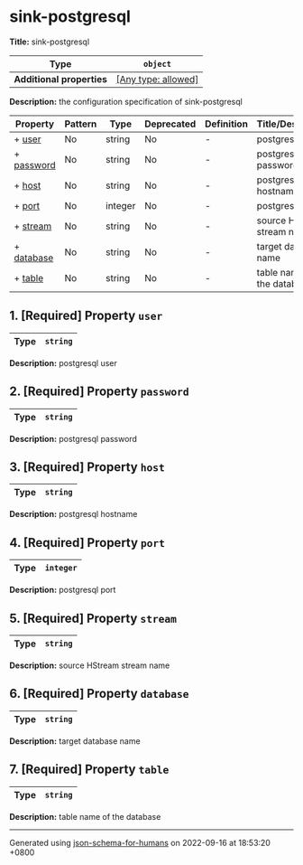 # sink-postgresql

**Title:** sink-postgresql

| Type                      | `object`                                                                  |
| ------------------------- | ------------------------------------------------------------------------- |
| **Additional properties** | [[Any type: allowed]](# "Additional Properties of any type are allowed.") |

**Description:** the configuration specification of sink-postgresql

| Property                 | Pattern | Type    | Deprecated | Definition | Title/Description          |
| ------------------------ | ------- | ------- | ---------- | ---------- | -------------------------- |
| + [user](#user )         | No      | string  | No         | -          | postgresql user            |
| + [password](#password ) | No      | string  | No         | -          | postgresql password        |
| + [host](#host )         | No      | string  | No         | -          | postgresql hostname        |
| + [port](#port )         | No      | integer | No         | -          | postgresql port            |
| + [stream](#stream )     | No      | string  | No         | -          | source HStream stream name |
| + [database](#database ) | No      | string  | No         | -          | target database name       |
| + [table](#table )       | No      | string  | No         | -          | table name of the database |

## <a name="user"></a>1. [Required] Property `user`

| Type | `string` |
| ---- | -------- |

**Description:** postgresql user

## <a name="password"></a>2. [Required] Property `password`

| Type | `string` |
| ---- | -------- |

**Description:** postgresql password

## <a name="host"></a>3. [Required] Property `host`

| Type | `string` |
| ---- | -------- |

**Description:** postgresql hostname

## <a name="port"></a>4. [Required] Property `port`

| Type | `integer` |
| ---- | --------- |

**Description:** postgresql port

## <a name="stream"></a>5. [Required] Property `stream`

| Type | `string` |
| ---- | -------- |

**Description:** source HStream stream name

## <a name="database"></a>6. [Required] Property `database`

| Type | `string` |
| ---- | -------- |

**Description:** target database name

## <a name="table"></a>7. [Required] Property `table`

| Type | `string` |
| ---- | -------- |

**Description:** table name of the database

----------------------------------------------------------------------------------------------------------------------------
Generated using [json-schema-for-humans](https://github.com/coveooss/json-schema-for-humans) on 2022-09-16 at 18:53:20 +0800
